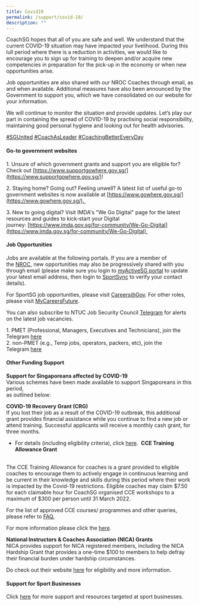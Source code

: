 ```yaml
---
title: Covid19
permalink: /support/covid-19/
description: ""
---
```

CoachSG hopes that all of you are safe and well. We understand that the current COVID-19 situation may have impacted your livelihood. During this lull period where there is a reduction in activities, we would like to encourage you to sign up for training to deepen and/or acquire new competencies in preparation for the pick-up in the economy or when new opportunities arise.

Job opportunities are also shared with our NROC Coaches through email, as and when available. Additional measures have also been announced by the Government to support you, which we have consolidated on our website for your information.

We will continue to monitor the situation and provide updates. Let’s play our part in containing the spread of COVID-19 by practising social responsibility, maintaining good personal hygiene and looking out for health advisories.

[#SGUnited](https://www.facebook.com/hashtag/sgunited?__cft__[0]=AZUgWMGvqHumq8Ca3p12gtN7KBlm9toeDoF_8EV_oY_E8iAGCrxReZ52Gp7ItlCKvHl8_bSu6UwLEMMukrR0XX8H_QPLR44BjE9CvLbFXM2y8S4qK2E-iR_6yS-ThTf8Yy6WZAr5I1rOWRepFngd2T_C7yOr55C6135Q4EEXdVypAg&__tn__=*NK-R) [#CoachAsLeader](https://www.facebook.com/hashtag/coachasleader?__cft__[0]=AZUgWMGvqHumq8Ca3p12gtN7KBlm9toeDoF_8EV_oY_E8iAGCrxReZ52Gp7ItlCKvHl8_bSu6UwLEMMukrR0XX8H_QPLR44BjE9CvLbFXM2y8S4qK2E-iR_6yS-ThTf8Yy6WZAr5I1rOWRepFngd2T_C7yOr55C6135Q4EEXdVypAg&__tn__=*NK-R) [#CoachingBetterEveryDay](https://www.facebook.com/hashtag/coachingbettereveryday?__cft__[0]=AZUgWMGvqHumq8Ca3p12gtN7KBlm9toeDoF_8EV_oY_E8iAGCrxReZ52Gp7ItlCKvHl8_bSu6UwLEMMukrR0XX8H_QPLR44BjE9CvLbFXM2y8S4qK2E-iR_6yS-ThTf8Yy6WZAr5I1rOWRepFngd2T_C7yOr55C6135Q4EEXdVypAg&__tn__=*NK-R)

#### **Go-to government websites**
1\. Unsure of which government grants and support you are eligible for? Check out [https://www.supportgowhere.gov.sg/](https://www.supportgowhere.gov.sg/)!

2\. Staying home? Going out? Feeling unwell? A latest list of useful go-to government websites is now available at [https://www.gowhere.gov.sg/](https://www.gowhere.gov.sg/). 

3\. New to going digital? Visit IMDA's "We Go Digital" page for the latest resources and guides to kick-start your Digital journey: [https://www.imda.gov.sg/for-community/We-Go-Digital](https://www.imda.gov.sg/for-community/We-Go-Digital) 

#### **Job Opportunities**
Jobs are available at the following portals. If you are a member of the [NROC](https://www.sportsingapore.gov.sg/athletes-coaches/coaches-corner/national-registry-of-coaches), new opportunities may also be progressively shared with you through email (please make sure you login to [myActiveSG portal](http://members.myactivesg.com/) to update your latest email address, then login to [SportSync](https://www.sportsync.sg/) to verify your contact details).

For SportSG job opportunities, please visit [Careers@Gov](https://www.careers.hrp.gov.sg/sap/bc/ui5_ui5/sap/ZGERCFA004/index.html?search-keyword=Sport%20Singapore).
For other roles, please visit [MyCareersFuture](https://www.mycareersfuture.gov.sg/).

You can also subscribe to NTUC Job Security Council [Telegram](http://telegram.org/) for alerts on the latest job vacancies.

1\.  PMET (Professional, Managers, Executives and Technicians), join the Telegram [here](http://bit.ly/jsc-ja-pmet)<br>
2\.  non-PMET (e.g., Temp jobs, operators, packers, etc), join the Telegram [here](http://bit.ly/jsc-ja-nonpmet)

#### **Other Funding Support**
**Support for Singaporeans affected by COVID-19**
<br>Various schemes have been made available to support Singaporeans in this period, <br>as outlined below:  

**COVID-19 Recovery Grant (CRG)**
<br>
If you lost their job as a result of the COVID-19 outbreak, this additional grant provides financial assistance while you continue to find a new job or attend training. Successful applicants will receive a monthly cash grant, for three months.
*   For details (including eligibility criteria), click [here](https://www.msf.gov.sg/assistance/Pages/covid19relief.aspx#CSG). 
**CCE Training Allowance Grant**
<br>
The CCE Training Allowance for coaches is a grant provided to eligible coaches to encourage them to actively engage in continuous learning and be current in their knowledge and skills during this period where their work is impacted by the Covid-19 restrictions. Eligible coaches may claim $7.50 for each claimable hour for CoachSG organised CCE workshops to a maximum of $300 per person until 31 March 2022. 

For the list of approved CCE courses/ programmes and other queries, please refer to [FAQ.](https://circle.myactivesg.com/industry/support/sports-resilience-package/continuing-coach-education-training-allowance?filter=faq&hsLang=en)

For more information please click the [here](https://circle.myactivesg.com/industry/support/sports-resilience-package/continuing-coach-education-training-allowance). 

**National Instructors & Coaches Association (NICA) Grants**
<br>
NICA provides support for NICA registered members, including the NICA Hardship Grant that provides a one-time $100 to members to help defray their financial burden under hardship circumstances.

Do check out their website [here](http://www.nica.org.sg/Pages/Benefits.aspx) for eligibility and more information.

#### **Support for Sport Businesses**
Click [here](https://circle.myactivesg.com/support-for-sport-industry) for more support and resources targeted at sport businesses.